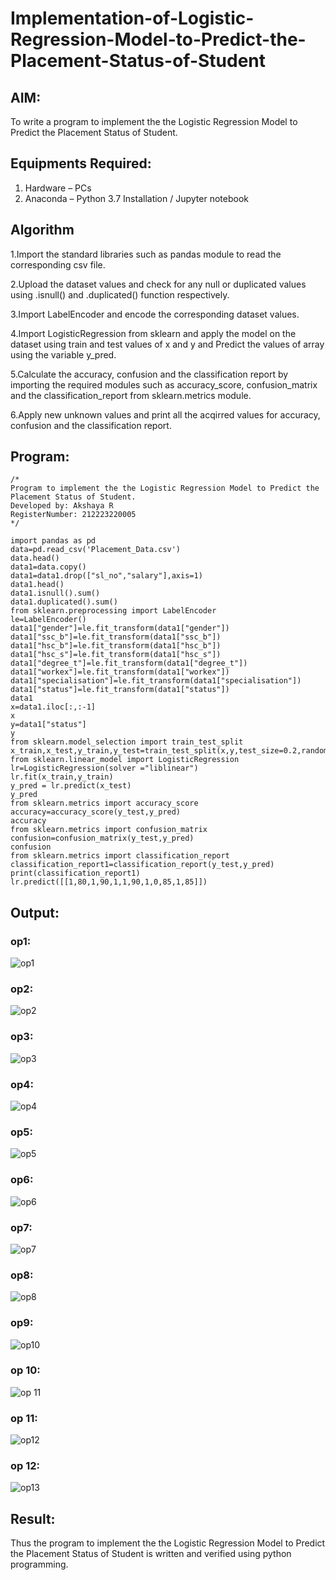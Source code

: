 # Implementation-of-Logistic-Regression-Model-to-Predict-the-Placement-Status-of-Student

## AIM:
To write a program to implement the the Logistic Regression Model to Predict the Placement Status of Student.

## Equipments Required:
1. Hardware – PCs
2. Anaconda – Python 3.7 Installation / Jupyter notebook

## Algorithm
1.Import the standard libraries such as pandas module to read the corresponding csv file.

2.Upload the dataset values and check for any null or duplicated values using .isnull() and .duplicated() function respectively.

3.Import LabelEncoder and encode the corresponding dataset values.

4.Import LogisticRegression from sklearn and apply the model on the dataset using train and test values of x and y and Predict the values of array using the variable y_pred.

5.Calculate the accuracy, confusion and the classification report by importing the required modules such as accuracy_score, confusion_matrix and the classification_report from sklearn.metrics module.

6.Apply new unknown values and print all the acqirred values for accuracy, confusion and the classification report.

## Program:
```
/*
Program to implement the the Logistic Regression Model to Predict the Placement Status of Student.
Developed by: Akshaya R
RegisterNumber: 212223220005
*/
```
```
import pandas as pd
data=pd.read_csv('Placement_Data.csv')
data.head()
data1=data.copy()
data1=data1.drop(["sl_no","salary"],axis=1)
data1.head()
data1.isnull().sum()
data1.duplicated().sum()
from sklearn.preprocessing import LabelEncoder
le=LabelEncoder()
data1["gender"]=le.fit_transform(data1["gender"])
data1["ssc_b"]=le.fit_transform(data1["ssc_b"])
data1["hsc_b"]=le.fit_transform(data1["hsc_b"])
data1["hsc_s"]=le.fit_transform(data1["hsc_s"])
data1["degree_t"]=le.fit_transform(data1["degree_t"])
data1["workex"]=le.fit_transform(data1["workex"])
data1["specialisation"]=le.fit_transform(data1["specialisation"])
data1["status"]=le.fit_transform(data1["status"])
data1
x=data1.iloc[:,:-1]
x
y=data1["status"]
y
from sklearn.model_selection import train_test_split
x_train,x_test,y_train,y_test=train_test_split(x,y,test_size=0.2,random_state=0)
from sklearn.linear_model import LogisticRegression 
lr=LogisticRegression(solver ="liblinear")
lr.fit(x_train,y_train)
y_pred = lr.predict(x_test)
y_pred
from sklearn.metrics import accuracy_score
accuracy=accuracy_score(y_test,y_pred)
accuracy
from sklearn.metrics import confusion_matrix
confusion=confusion_matrix(y_test,y_pred)
confusion
from sklearn.metrics import classification_report
classification_report1=classification_report(y_test,y_pred)
print(classification_report1)
lr.predict([[1,80,1,90,1,1,90,1,0,85,1,85]])
```

## Output:

### op1:
![op1](https://github.com/user-attachments/assets/d07cee59-e41b-40af-a0e4-34b2e127d155)

### op2:
![op2](https://github.com/user-attachments/assets/8daa5378-fdd8-41d5-a2fc-a2d2add7b69f)

### op3:
![op3](https://github.com/user-attachments/assets/6099b552-b79c-4789-8097-8e9e9b8d9782)

### op4:
![op4](https://github.com/user-attachments/assets/95a6f42d-cbb5-4140-b5b8-26249dcb9f52)

### op5:
![op5](https://github.com/user-attachments/assets/5dc1e92c-206d-4999-a78c-5cc492c5bd6e)

### op6:
![op6](https://github.com/user-attachments/assets/252280ad-1d4c-4b25-aaf0-bb85b0ae8f7b)

### op7:
![op7](https://github.com/user-attachments/assets/a4dac4b5-1234-4187-b3c7-129d2ae81f9f)

### op8:
![op8](https://github.com/user-attachments/assets/09c13a2f-14f0-4f16-b546-3b971987b57e)

### op9:
![op10](https://github.com/user-attachments/assets/b9cfc82b-187a-4742-ba56-1946b1531dbf)

### op 10:
![op 11](https://github.com/user-attachments/assets/b40f1ff9-74cc-4396-9b0a-917b00171f72)

### op 11:
![op12](https://github.com/user-attachments/assets/82f5add4-33ae-49c4-b495-2653bc1fa14e)

### op 12:
![op13](https://github.com/user-attachments/assets/4a578676-52fc-420c-9152-f7289d334cbc)


## Result:
Thus the program to implement the the Logistic Regression Model to Predict the Placement Status of Student is written and verified using python programming.


